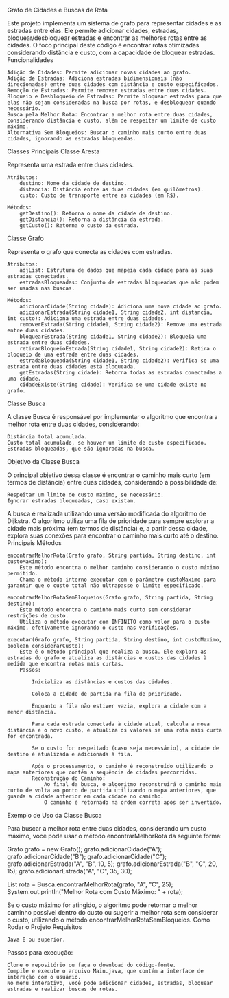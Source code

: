 Grafo de Cidades e Buscas de Rota

Este projeto implementa um sistema de grafo para representar cidades e as estradas entre elas. Ele permite adicionar cidades, estradas, bloquear/desbloquear estradas e encontrar as melhores rotas entre as cidades. O foco principal deste código é encontrar rotas otimizadas considerando distância e custo, com a capacidade de bloquear estradas.
Funcionalidades

    Adição de Cidades: Permite adicionar novas cidades ao grafo.
    Adição de Estradas: Adiciona estradas bidimensionais (não direcionadas) entre duas cidades com distância e custo especificados.
    Remoção de Estradas: Permite remover estradas entre duas cidades.
    Bloqueio e Desbloqueio de Estradas: Permite bloquear estradas para que elas não sejam consideradas na busca por rotas, e desbloquear quando necessário.
    Busca pela Melhor Rota: Encontrar a melhor rota entre duas cidades, considerando distância e custo, além de respeitar um limite de custo máximo.
    Alternativa Sem Bloqueios: Buscar o caminho mais curto entre duas cidades, ignorando as estradas bloqueadas.

Classes Principais
Classe Aresta

Representa uma estrada entre duas cidades.

    Atributos:
        destino: Nome da cidade de destino.
        distancia: Distância entre as duas cidades (em quilômetros).
        custo: Custo de transporte entre as cidades (em R$).

    Métodos:
        getDestino(): Retorna o nome da cidade de destino.
        getDistancia(): Retorna a distância da estrada.
        getCusto(): Retorna o custo da estrada.

Classe Grafo

Representa o grafo que conecta as cidades com estradas.

    Atributos:
        adjList: Estrutura de dados que mapeia cada cidade para as suas estradas conectadas.
        estradasBloqueadas: Conjunto de estradas bloqueadas que não podem ser usadas nas buscas.

    Métodos:
        adicionarCidade(String cidade): Adiciona uma nova cidade ao grafo.
        adicionarEstrada(String cidade1, String cidade2, int distancia, int custo): Adiciona uma estrada entre duas cidades.
        removerEstrada(String cidade1, String cidade2): Remove uma estrada entre duas cidades.
        bloquearEstrada(String cidade1, String cidade2): Bloqueia uma estrada entre duas cidades.
        retirarBloqueioEstrada(String cidade1, String cidade2): Retira o bloqueio de uma estrada entre duas cidades.
        estradaBloqueada(String cidade1, String cidade2): Verifica se uma estrada entre duas cidades está bloqueada.
        getEstradas(String cidade): Retorna todas as estradas conectadas a uma cidade.
        cidadeExiste(String cidade): Verifica se uma cidade existe no grafo.

Classe Busca

A classe Busca é responsável por implementar o algoritmo que encontra a melhor rota entre duas cidades, considerando:

    Distância total acumulada.
    Custo total acumulado, se houver um limite de custo especificado.
    Estradas bloqueadas, que são ignoradas na busca.

Objetivo da Classe Busca

O principal objetivo dessa classe é encontrar o caminho mais curto (em termos de distância) entre duas cidades, considerando a possibilidade de:

    Respeitar um limite de custo máximo, se necessário.
    Ignorar estradas bloqueadas, caso existam.

A busca é realizada utilizando uma versão modificada do algoritmo de Dijkstra. O algoritmo utiliza uma fila de prioridade para sempre explorar a cidade mais próxima (em termos de distância) e, a partir dessa cidade, explora suas conexões para encontrar o caminho mais curto até o destino.
Principais Métodos

    encontrarMelhorRota(Grafo grafo, String partida, String destino, int custoMaximo):
        Este método encontra o melhor caminho considerando o custo máximo permitido.
        Chama o método interno executar com o parâmetro custoMaximo para garantir que o custo total não ultrapasse o limite especificado.

    encontrarMelhorRotaSemBloqueios(Grafo grafo, String partida, String destino):
        Este método encontra o caminho mais curto sem considerar restrições de custo.
        Utiliza o método executar com INFINITO como valor para o custo máximo, efetivamente ignorando o custo nas verificações.

    executar(Grafo grafo, String partida, String destino, int custoMaximo, boolean considerarCusto):
        Este é o método principal que realiza a busca. Ele explora as estradas do grafo e atualiza as distâncias e custos das cidades à medida que encontra rotas mais curtas.
        Passos:

            Inicializa as distâncias e custos das cidades.

            Coloca a cidade de partida na fila de prioridade.

            Enquanto a fila não estiver vazia, explora a cidade com a menor distância.

            Para cada estrada conectada à cidade atual, calcula a nova distância e o novo custo, e atualiza os valores se uma rota mais curta for encontrada.

            Se o custo for respeitado (caso seja necessário), a cidade de destino é atualizada e adicionada à fila.

            Após o processamento, o caminho é reconstruído utilizando o mapa anteriores que contém a sequência de cidades percorridas.
            Reconstrução do Caminho:
                Ao final da busca, o algoritmo reconstruirá o caminho mais curto de volta ao ponto de partida utilizando o mapa anteriores, que guarda a cidade anterior em cada cidade no caminho.
                O caminho é retornado na ordem correta após ser invertido.

Exemplo de Uso da Classe Busca

Para buscar a melhor rota entre duas cidades, considerando um custo máximo, você pode usar o método encontrarMelhorRota da seguinte forma:

Grafo grafo = new Grafo();
grafo.adicionarCidade("A");
grafo.adicionarCidade("B");
grafo.adicionarCidade("C");
grafo.adicionarEstrada("A", "B", 10, 5);
grafo.adicionarEstrada("B", "C", 20, 15);
grafo.adicionarEstrada("A", "C", 35, 30);

List<String> rota = Busca.encontrarMelhorRota(grafo, "A", "C", 25);
System.out.println("Melhor Rota com Custo Máximo: " + rota);

Se o custo máximo for atingido, o algoritmo pode retornar o melhor caminho possível dentro do custo ou sugerir a melhor rota sem considerar o custo, utilizando o método encontrarMelhorRotaSemBloqueios.
Como Rodar o Projeto
Requisitos

    Java 8 ou superior.

Passos para execução:

    Clone o repositório ou faça o download do código-fonte.
    Compile e execute o arquivo Main.java, que contém a interface de interação com o usuário.
    No menu interativo, você pode adicionar cidades, estradas, bloquear estradas e realizar buscas de rotas.
